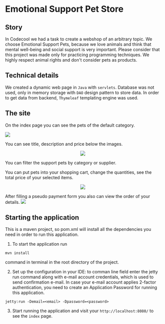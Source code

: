 # Emotional Support Pet Store

## Story

In Codecool we had a task to create a webshop of an arbitrary topic. We choose Emotional Support Pets, because we love animals and think that mental well-being and social support is very important. Please consider that this project was made only for practicing programming techniques. We highly respect animal rights and don't consider pets as products.

## Technical details
We created a dynamic web page in `Java` with `servlets`. Database was not used, only in memory storage with `DAO` design pattern to store data. In order to get data from backend, `Thymeleaf` templating engine was used.

## The site

On the index page you can see the pets of the default category. 

<img src ="https://user-images.githubusercontent.com/57525123/108702669-deea8900-7509-11eb-9f83-719020f24915.png">

You can see title, description and price below the images.

<p align="center">
<img src ="https://user-images.githubusercontent.com/57525123/108702759-faee2a80-7509-11eb-8711-9ecf28f4b136.png">
</p>

You can filter the support pets by category or supplier. 

You can put pets into your shopping cart, change the quantities, see the total price of your selected items.
<p align="center">
  <img src ="https://user-images.githubusercontent.com/57525123/108703025-57514a00-750a-11eb-8cf4-b041b9d93952.png">
</p>

After filling a pseudo payment form you also can view the order of your details.
<img src ="https://user-images.githubusercontent.com/57525123/108703113-78b23600-750a-11eb-8544-dfeb29857c29.png">

## Starting the application
This is a maven project, so pom.xml will install all the dependencies you need in order to run this application.
1. To start the application run
```
mvn install
```
command in terminal in the root directory of the project. 

2. Set up the configuration in your IDE: to comman line field enter the jetty run command along with e-mail account credentials, which is used to send confirmation e-mail. In case your e-mail account applies 2-factor authentication, you need to create an Application Password for running this application.
```
jetty:run -Demail=<email> -Dpassword=<password>
```
3. Start running the application and visit your `http://localhost:8080/` to see the `index` page.
